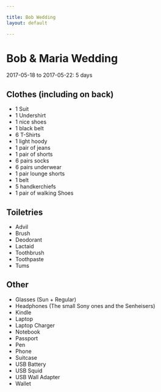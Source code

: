 ```yaml
---

title: Bob Wedding
layout: default

---
```


# Bob & Maria Wedding

2017-05-18 to 2017-05-22: 5 days


## Clothes (including on back)

 * 1 Suit
 * 1 Undershirt
 * 1 nice shoes
 * 1 black belt
 * 6 T-Shirts
 * 1 light hoody
 * 1 pair of jeans
 * 1 pair of shorts
 * 6 pairs socks
 * 6 pairs underwear
 * 1 pair lounge shorts
 * 1 belt
 * 5 handkerchiefs
 * 1 pair of walking Shoes

## Toiletries

 * Advil
 * Brush
 * Deodorant
 * Lactaid
 * Toothbrush
 * Toothpaste
 * Tums

## Other

 * Glasses (Sun + Regular)
 * Headphones (The small Sony ones and the Senheisers)
 * Kindle
 * Laptop
 * Laptop Charger
 * Notebook
 * Passport
 * Pen
 * Phone
 * Suitcase
 * USB Battery
 * USB Squid
 * USB Wall Adapter
 * Wallet
